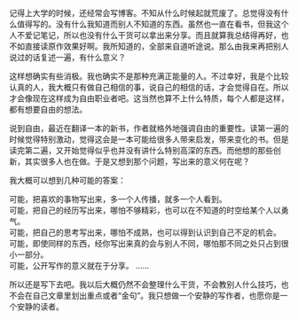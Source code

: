记得上大学的时候，还经常会写博客。不知从什么时候起就荒废了。总觉得没有什么值得写的。没有什么我知道而别人不知道的东西。虽然也一直在看书，但我这个人不爱记笔记，所以也没有什么干货可以拿出来分享。而且就算我总结得再好，也不如直接读原作效果好啊。我所知道的，全部来自道听途说。那么由我来再把别人说过的话复述一遍，有什么意义？

这样想确实有些消极。我也确实不是那种充满正能量的人。不过幸好，我是个比较认真的人，我大概只有做自己相信的事，说自己的相信的话，才会觉得自在。所以才会像现在这样成为自由职业者吧。这当然也算不上什么特质，每个人都是这样，都有想要自由的想法。

说到自由，最近在翻译一本的新书，作者就格外地强调自由的重要性。读第一遍的时候觉得特别激动，觉得这会是一本可能给很多人带来启发，带来变化的书。但是读完第二遍，又开始觉得似乎也并没有讲什么特别高深的东西。而他想的那些创新，其实很多人也在做。于是又想到那个问题，写出来的意义何在呢？

我大概可以想到几种可能的答案：

可能，把喜欢的事物写出来，多一个人传播，就多一个人看到。  
可能，把自己的经历写出来，哪怕不够精彩，也可以在不知道的时空给某个人以勇气。  
可能，把自己的思考写出来，哪怕不成熟，也可以得到认识到自己不足的机会。  
可能，即使同样的东西，经你写出来真的会与别人不同，哪怕那不同之处只占到很小一部分。  
可能，公开写作的意义就在于分享。
……

所以还是写下去吧。我以后大概仍然不会整理什么干货，不会教别人什么技巧，也不会在自己文章里划出重点或者“金句”。我只想做一个安静的写作者，也愿你是一个安静的读者。
